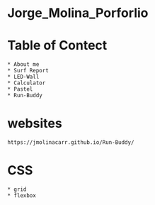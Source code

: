# Jorge_Molina_Porforlio

# Table of Contect
    * About me
    * Surf Report
    * LED-Wall
    * Calculator
    * Pastel
    * Run-Buddy

# websites
    https://jmolinacarr.github.io/Run-Buddy/

# CSS
    * grid
    * flexbox